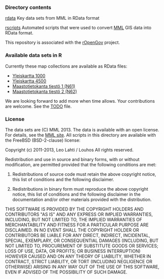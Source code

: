 ### Directory contents

[rdata](rdata) Key data sets from MML in RData format

[rscripts](rscripts) Automated scripts that were used to convert [MML](http://www.maanmittauslaitos.fi/aineistot-palvelut/latauspalvelut/avoimien-aineistojen-tiedostopalvelu) GIS data into RData format. 

This repository is associated with the [rOpenGov](http://ropengov.github.io/) project.

### Available data sets in R

Currently these map collections are available as RData files:

 * [Yleiskartta 1000](http://www.maanmittauslaitos.fi/digituotteet/yleiskartta-11-000-000)
 * [Yleiskartta 4500](http://www.maanmittauslaitos.fi/digituotteet/yleiskartta-14-500-000)
 * [Maastotietokanta tiestö 1 (N61)](http://kartat.kapsi.fi/files/maastotietokanta/tiesto_osoitteilla/etrs89/shp/N61.shp.zip)
 * [Maastotietokanta tiestö 2 (N62)](http://kartat.kapsi.fi/files/maastotietokanta/tiesto_osoitteilla/etrs89/shp/N62.shp.zip)


We are looking forward to add more when time allows. Your
contributions are welcome. See the [TODO](rscripts/Kapsi/TODO) file.


### License

The data sets are (C) MML 2013. The data is available with an open license. For details, see the [MML site](http://www.maanmittauslaitos.fi/node/6417). All scripts in this directory are available with the FreeBSD (BSD-2-clause) license:

Copyright (c) 2011-2013, Leo Lahti / Louhos
All rights reserved.

Redistribution and use in source and binary forms, with or without modification, are permitted provided that the following conditions are met:

1. Redistributions of source code must retain the above copyright notice, this list of conditions and the following disclaimer.

2. Redistributions in binary form must reproduce the above copyright notice, this list of conditions and the following disclaimer in the documentation and/or other materials provided with the distribution.

THIS SOFTWARE IS PROVIDED BY THE COPYRIGHT HOLDERS AND CONTRIBUTORS "AS IS" AND ANY EXPRESS OR IMPLIED WARRANTIES, INCLUDING, BUT NOT LIMITED TO, THE IMPLIED WARRANTIES OF MERCHANTABILITY AND FITNESS FOR A PARTICULAR PURPOSE ARE DISCLAIMED. IN NO EVENT SHALL THE COPYRIGHT HOLDER OR CONTRIBUTORS BE LIABLE FOR ANY DIRECT, INDIRECT, INCIDENTAL, SPECIAL, EXEMPLARY, OR CONSEQUENTIAL DAMAGES (INCLUDING, BUT NOT LIMITED TO, PROCUREMENT OF SUBSTITUTE GOODS OR SERVICES; LOSS OF USE, DATA, OR PROFITS; OR BUSINESS INTERRUPTION) HOWEVER CAUSED AND ON ANY THEORY OF LIABILITY, WHETHER IN CONTRACT, STRICT LIABILITY, OR TORT (INCLUDING NEGLIGENCE OR OTHERWISE) ARISING IN ANY WAY OUT OF THE USE OF THIS SOFTWARE, EVEN IF ADVISED OF THE POSSIBILITY OF SUCH DAMAGE.
